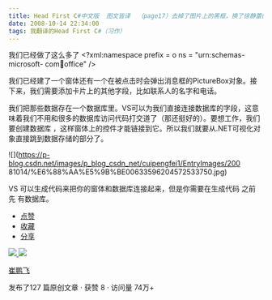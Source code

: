 ```yaml
---
title: Head First C#中文版  图文皆译  （page17）去掉了图片上的黑框，换了徐静蕾的字体
date: 2008-10-14 22:34:00
tags: 我翻译的Head First C#（习作）
---
```

我们已经做了这么多了  <?xml:namespace prefix = o ns = "urn:schemas-microsoft-
com:office:office" />

我们已经建了一个窗体还有一个在被点击时会弹出消息框的PictureBox对象。接下来，我们需要添加卡片上的其他字段，比如联系人的名字和电话。

我们把那些数据存在一个数据库里。VS可以为我们直接连接数据库的字段，这意味着我们不用和很多的数据库访问代码打交道了（那还挺好的）。要想工作，我们要创建数据库
，这样窗体上的控件才能链接到它。所以我们就要从.NET可视化对象直接跳到数据存储的部分了。

![](https://p-blog.csdn.net/images/p_blog_csdn_net/cuipengfei1/EntryImages/200
81014/%E6%88%AA%E5%9B%BE00633596204572533750.jpg)

VS  可以生成代码来把你的窗体和数据库连接起来，但是你需要在生成代码  之前  先  有数据库。

  * [ 点赞  ](javascript:;)
  * [ 收藏  ](javascript:;)
  * [ 分享 ](javascript:;)

[ ![](https://profile.csdnimg.cn/5/2/5/3_cuipengfei1)
![](https://g.csdnimg.cn/static/user-reg-year/1x/11.png)
](https://blog.csdn.net/cuipengfei1)

[ 崔鹏飞 ](https://blog.csdn.net/cuipengfei1)

发布了127 篇原创文章  ·  获赞 8  ·  访问量 74万+

